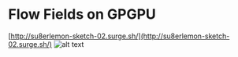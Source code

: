 # Flow Fields on GPGPU

[http://su8erlemon-sketch-02.surge.sh/](http://su8erlemon-sketch-02.surge.sh/)
![alt text](https://github.com/su8erlemon/sketch/blob/master/002/Feb-19-2017%2002-01-43.gif)